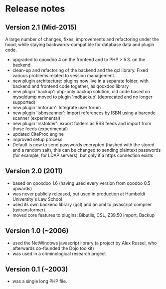 Release notes
=============

Version 2.1 (Mid-2015)
-----------------------
A large number of changes, fixes, improvements and refactoring under the hood,
while staying backwards-compatible for database data and plugin code.
- upgraded to qooxdoo 4 on the frontend and to PHP > 5.3. on the backend
- clean-up and refactoring of the backend and the qcl library. Fixed various problems 
  related to session management.
- new plugin architecture: plugins now live in a separate folder, with backend and
  frontend code together, as qooxdoo library
- new plugin 'backup': php-only backup solution, old code based on mysqldump moved
  to plugin 'mdbackup' (deprecated and no longer supported) 
- new plugin 'nnforum': Integrate user forum
- new plugin 'isbnscanner': Import references by ISBN using a barcode scanner (experimental)
- new plugin 'rssfolder': export folders as RSS feeds and import from those feeds (experimental)
- updated CiteProc engine
- improved setup process
- Default is now to send passwords encrypted (hashed with the stored and a random salt), this
  can be changed to sending plaintext passwords (for example, for LDAP servers), but only if
  a https connection exists

Version 2.0 (2011)
------------------
- based on qooxdoo 1.6 (having used every version from qoodoo 0.5 upwards)
- was never publicly released, but used in production at Humboldt University's Law School
- used its own backend library (qcl) and an xml to javascript compiler (qxtransformer).
- moved core features to plugins: Bibutils, CSL, Z39.50 import, Backup

Version 1.0 (~2006)
-------------------
- used the NetWindows javascript library (a project by Alex Russel, who afterwards co-founded the Dojo toolkit)
- was used in a criminological research project

Version 0.1 (~2003)
-------------------
- was a single long PHP file.